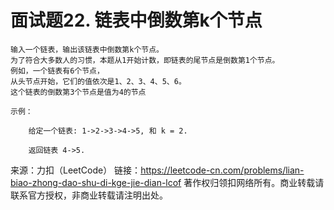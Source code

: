 # 面试题22. 链表中倒数第k个节点

```
输入一个链表，输出该链表中倒数第k个节点。
为了符合大多数人的习惯，本题从1开始计数，即链表的尾节点是倒数第1个节点。
例如，一个链表有6个节点，
从头节点开始，它们的值依次是1、2、3、4、5、6。
这个链表的倒数第3个节点是值为4的节点
```

```
示例：

    给定一个链表: 1->2->3->4->5, 和 k = 2.
    
    返回链表 4->5.
```

来源：力扣（LeetCode）
链接：https://leetcode-cn.com/problems/lian-biao-zhong-dao-shu-di-kge-jie-dian-lcof
著作权归领扣网络所有。商业转载请联系官方授权，非商业转载请注明出处。